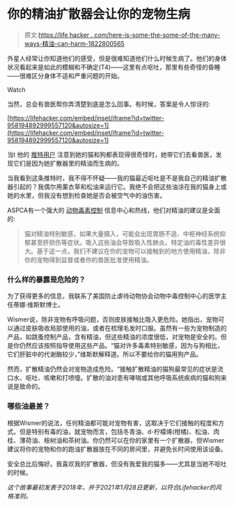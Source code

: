 # 你的精油扩散器会让你的宠物生病

> 原文:[https://life hacker . com/here-is-some-the-some-of-the-many-ways-精油-can-harm-1822800565](https://lifehacker.com/here-are-some-of-the-many-ways-essential-oils-can-harm-1822800565)

外星人经常让你知道他们的感受，但是很难知道他们什么时候生病了。他们的身体状况看起来是如此的模糊和不确定(T4)——这里有点呕吐，那里有些奇怪的昏睡——很难区分身体不适和严重问题的开始。

Watch

当然，总会有兽医帮你弄清楚到底是怎么回事。有时候，答案是令人惊讶的:

 [https://lifehacker.com/embed/inset/iframe?id=twitter-958194892999557120&autosize=1](https://lifehacker.com/embed/inset/iframe?id=twitter-958194892999557120&autosize=1) 

当t 他的 [推特用户](https://twitter.com/wiccaquarius) 注意到她的猫和狗都表现得很奇怪时，她带它们去看兽医，发现它们是因为她扩散器里的精油而生病的。

当我看到这条推特时，我不得不怀疑——我的猫最近呕吐是不是我自己的精油扩散器引起的？我偶尔用薰衣草和松油来运行它。我绝不会把这些油涂在我的猫身上或她的水里，但我没有想到检查她是否会被空气中的油伤害。

ASPCA有一个强大的 [动物毒素控制](https://www.aspca.org/pet-care/animal-poison-control) 信息中心和热线，他们对精油的建议是全面的:

> 猫对精油特别敏感，如果大量摄入，可能会出现胃肠不适、中枢神经系统抑郁甚至肝损伤等症状。吸入这些油会导致吸入性肺炎。特定油的毒性差异很大。基于这一点，我们不建议在你的宠物可以接触到的地方使用精油，除非你的宠物得到监督或者你的兽医批准使用精油。

### 什么样的暴露是危险的？

为了获得更多的信息，我联系了美国防止虐待动物协会动物中毒控制中心的医学主任蒂娜·维斯默博士。

Wismer说，除非宠物有呼吸问题，否则皮肤接触比吸入更危险。她指出，宠物可以通过皮肤吸收局部使用的油，或者在梳理毛发时口服。虽然有一些为宠物制造的产品，如跳蚤控制产品，含有精油，但这些精油的浓度很低，对宠物是安全的。但是你仍然应该按照指导使用这些产品。“猫对许多毒素特别敏感，因为与狗相比，它们肝脏中的代谢酶较少，”维斯默解释道。所以不要给你的猫用狗产品。

然而，扩散精油仍然会对宠物造成危险。“接触扩散精油的猫狗最常见的症状是流口水、呕吐、咳嗽和打喷嚏。扩散的油对患有哮喘或其他呼吸系统疾病的猫和狗来说是致命的。

### 哪些油最差？

根据Wismer的说法，任何精油都可能对宠物有害，这取决于它们接触的程度和方式。但是特别有毒的油，就宠物而言，包括冬青油、d-柠檬烯(柑橘)、松油、肉桂、薄荷油、桉树油和茶树油。你仍然可以在你的家里有一个扩散器，但Wismer建议将你的宠物和你的跑油扩散器放在不同的房间里，并避免长时间使用该设备。

安全总比后悔好。我喜欢我的扩散器，但没有我爱我的猫多——尤其是当她不呕吐的时候。

*这个故事最初发表于2018年，并于2021年1月28日更新，以符合Lifehacker的风格准则。*